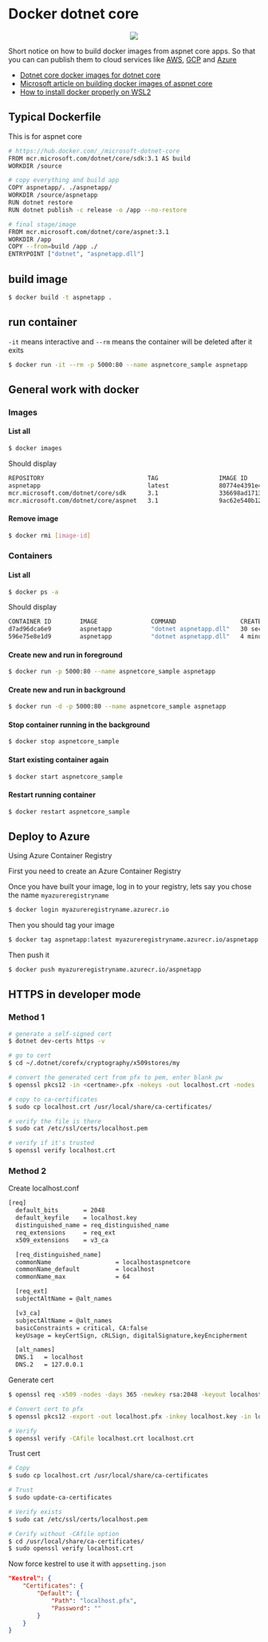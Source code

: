 # Docker dotnet core

<div class="separator" style="clear: both; text-align: center;"><img border="0" src="https://storage.googleapis.com/backslash-project.appspot.com/static/docker-dotnetcore.png"/></div>

Short notice on how to build docker images from aspnet core apps. So that you can can publish them to cloud services like [AWS](https://docs.aws.amazon.com/elasticbeanstalk/latest/dg/dotnet-core-tutorial.html), [GCP](https://cloud.google.com/appengine/docs/flexible/dotnet/quickstart) and [Azure](https://docs.microsoft.com/en-us/aspnet/core/host-and-deploy/azure-apps)

* [Dotnet core docker images for dotnet core](https://hub.docker.com/_/microsoft-dotnet-core)
* [Microsoft article on building docker images of aspnet core](https://docs.microsoft.com/en-us/aspnet/core/host-and-deploy/docker/building-net-docker-images)
* [How to install docker properly on WSL2](https://subhankarsarkar.com/wsl2-for-containerised-dot-net-core-development-using-docker/)

## Typical Dockerfile
This is for aspnet core
```bash
# https://hub.docker.com/_/microsoft-dotnet-core
FROM mcr.microsoft.com/dotnet/core/sdk:3.1 AS build
WORKDIR /source

# copy everything and build app
COPY aspnetapp/. ./aspnetapp/
WORKDIR /source/aspnetapp
RUN dotnet restore
RUN dotnet publish -c release -o /app --no-restore

# final stage/image
FROM mcr.microsoft.com/dotnet/core/aspnet:3.1
WORKDIR /app
COPY --from=build /app ./
ENTRYPOINT ["dotnet", "aspnetapp.dll"]
```

## build image
```sh
$ docker build -t aspnetapp .
```

## run container
`-it` means interactive and `--rm` means the container will be deleted after it exits
```sh
$ docker run -it --rm -p 5000:80 --name aspnetcore_sample aspnetapp
```

## General work with docker

### Images
#### List all
```sh
$ docker images
```

Should display 
```bash
REPOSITORY                             TAG                 IMAGE ID            CREATED             SIZE
aspnetapp                              latest              80774e4391e4        55 minutes ago      212MB
mcr.microsoft.com/dotnet/core/sdk      3.1                 336698ad1713        2 days ago          691MB
mcr.microsoft.com/dotnet/core/aspnet   3.1                 9ac62e540b12        2 days ago          207MB
```

#### Remove image
```sh
$ docker rmi [image-id]
```

### Containers
#### List all
```sh
$ docker ps -a
```
Should display
```bash
CONTAINER ID        IMAGE               COMMAND                  CREATED             STATUS                          PORTS                  NAMES
d7ad96dca6e9        aspnetapp           "dotnet aspnetapp.dll"   30 seconds ago      Up 30 seconds                   0.0.0.0:5000->80/tcp   aspnetcore_sample2
596e75e8e1d9        aspnetapp           "dotnet aspnetapp.dll"   4 minutes ago       Exited (0) About a minute ago                          aspnetcore_sample
```

#### Create new and run in foreground
```sh
$ docker run -p 5000:80 --name aspnetcore_sample aspnetapp
```

#### Create new and run in background
```sh
$ docker run -d -p 5000:80 --name aspnetcore_sample aspnetapp
```

#### Stop container running in the background
```sh
$ docker stop aspnetcore_sample
```

#### Start existing container again
```sh
$ docker start aspnetcore_sample
```

#### Restart running container
```sh
$ docker restart aspnetcore_sample
```

## Deploy to Azure 
Using Azure Container Registry

First you need to create an Azure Container Registry  

Once you have built your image, log in to your registry, lets say you chose the name `myazureregistryname`
```sh
$ docker login myazureregistryname.azurecr.io
```

Then you should tag your image
```sh
$ docker tag aspnetapp:latest myazureregistryname.azurecr.io/aspnetapp
```

Then push it
```sh
$ docker push myazureregistryname.azurecr.io/aspnetapp
```

## HTTPS in developer mode
### Method 1
```sh
# generate a self-signed cert
$ dotnet dev-certs https -v

# go to cert
$ cd ~/.dotnet/corefx/cryptography/x509stores/my

# convert the generated cert from pfx to pem, enter blank pw
$ openssl pkcs12 -in <certname>.pfx -nokeys -out localhost.crt -nodes

# copy to ca-certificates
$ sudo cp localhost.crt /usr/local/share/ca-certificates/

# verify the file is there
$ sudo cat /etc/ssl/certs/localhost.pem

# verify if it's trusted
$ openssl verify localhost.crt
```

### Method 2
Create localhost.conf
```bash
[req]
  default_bits       = 2048
  default_keyfile    = localhost.key
  distinguished_name = req_distinguished_name
  req_extensions     = req_ext
  x509_extensions    = v3_ca

  [req_distinguished_name]
  commonName                  = localhostaspnetcore
  commonName_default          = localhost
  commonName_max              = 64

  [req_ext]
  subjectAltName = @alt_names

  [v3_ca]
  subjectAltName = @alt_names
  basicConstraints = critical, CA:false
  keyUsage = keyCertSign, cRLSign, digitalSignature,keyEncipherment

  [alt_names]
  DNS.1   = localhost
  DNS.2   = 127.0.0.1
```

Generate cert
```sh
$ openssl req -x509 -nodes -days 365 -newkey rsa:2048 -keyout localhost.key -out localhost.crt -config localhost.conf

# Convert cert to pfx
$ openssl pkcs12 -export -out localhost.pfx -inkey localhost.key -in localhost.crt

# Verify
$ openssl verify -CAfile localhost.crt localhost.crt
```

Trust cert
```sh
# Copy
$ sudo cp localhost.crt /usr/local/share/ca-certificates

# Trust
$ sudo update-ca-certificates

# Verify exists
$ sudo cat /etc/ssl/certs/localhost.pem

# Cerify without -CAfile option
$ cd /usr/local/share/ca-certificates/
$ sudo openssl verify localhost.crt
```

Now force kestrel to use it with `appsetting.json`
```json
"Kestrel": {
    "Certificates": {
        "Default": {
            "Path": "localhost.pfx",
            "Password": ""
        }
    }
}
```
